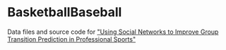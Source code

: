 # BasketballBaseball

Data files and source code for <a href="https://arxiv.org/abs/2009.00550">"Using Social Networks to Improve Group Transition Prediction in Professional Sports"</a>
